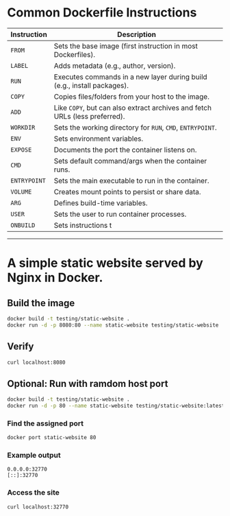 # Common Dockerfile Instructions

| **Instruction** | **Description** |
|-----------------|-----------------|
| `FROM`          | Sets the base image (first instruction in most Dockerfiles). |
| `LABEL`         | Adds metadata (e.g., author, version). |
| `RUN`           | Executes commands in a new layer during build (e.g., install packages). |
| `COPY`          | Copies files/folders from your host to the image. |
| `ADD`           | Like `COPY`, but can also extract archives and fetch URLs (less preferred). |
| `WORKDIR`       | Sets the working directory for `RUN`, `CMD`, `ENTRYPOINT`. |
| `ENV`           | Sets environment variables. |
| `EXPOSE`        | Documents the port the container listens on. |
| `CMD`           | Sets default command/args when the container runs. |
| `ENTRYPOINT`    | Sets the main executable to run in the container. |
| `VOLUME`        | Creates mount points to persist or share data. |
| `ARG`           | Defines build-time variables. |
| `USER`          | Sets the user to run container processes. |
| `ONBUILD`       | Sets instructions t

--- 

# A simple static website served by Nginx in Docker.

## Build the image

```bash
docker build -t testing/static-website .
docker run -d -p 8080:80 --name static-website testing/static-website 
```

## Verify
```sh 
curl localhost:8080
```

## Optional: Run with ramdom host port
```bash 
docker build -t testing/static-website .
docker run -d -p 80 --name static-website testing/static-website:latest 
```

### Find the assigned port 
```sh
docker port static-website 80
```
### Example output
```
0.0.0.0:32770
[::]:32770
```
### Access the site 
```sh
curl localhost:32770
```